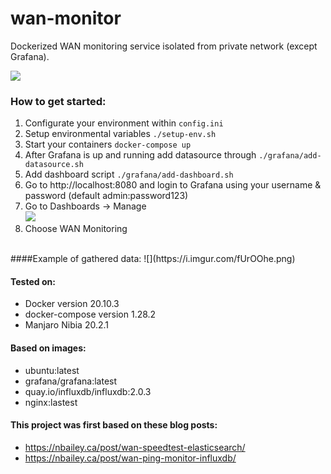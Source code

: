 # wan-monitor
Dockerized WAN monitoring service isolated from private network (except Grafana).

![](https://i.imgur.com/zJNA6Xm.png)

### How to get started:
1. Configurate your environment within `config.ini`
2. Setup environmental variables `./setup-env.sh`
3. Start your containers `docker-compose up`
4. After Grafana is up and running add datasource through `./grafana/add-datasource.sh`
5. Add dashboard script `./grafana/add-dashboard.sh`
6. Go to http://localhost:8080 and login to Grafana using your username & password (default admin:password123)
7. Go to Dashboards -> Manage<br/>
![](https://i.imgur.com/uRt18fP.png)
8. Choose WAN Monitoring
<br/>
####Example of gathered data:
![](https://i.imgur.com/fUrOOhe.png)

#### Tested on:
- Docker version 20.10.3
- docker-compose version 1.28.2
- Manjaro Nibia 20.2.1

#### Based on images:
- ubuntu:latest
- grafana/grafana:latest
- quay.io/influxdb/influxdb:2.0.3
- nginx:lastest


#### This project was first based on these blog posts:
- https://nbailey.ca/post/wan-speedtest-elasticsearch/
- https://nbailey.ca/post/wan-ping-monitor-influxdb/
